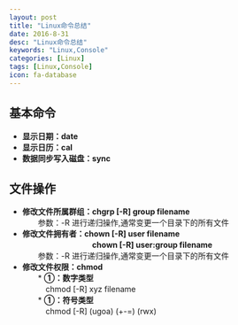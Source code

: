 ```yaml
---
layout: post
title: "Linux命令总结"
date: 2016-8-31
desc: "Linux命令总结"
keywords: "Linux,Console"
categories: [Linux]
tags: [Linux,Console]
icon: fa-database
---
```


## 基本命令
* **显示日期：date**
* **显示日历：cal**
* **数据同步写入磁盘：sync**

## 文件操作
* **修改文件所属群组：chgrp [-R] group filename**  
　　参数：-R 进行递归操作,通常变更一个目录下的所有文件  
* **修改文件拥有者：chown [-R] user filename**  
　　　　　　　　　**chown [-R] user:group filename**  
　　参数：-R 进行递归操作,通常变更一个目录下的所有文件  
* **修改文件权限：chmod**  
　　* **①：数字类型**  
　　　chmod [-R] xyz filename  
　　* **①：符号类型**  
　　　chmod [-R] (ugoa) (+-=) (rwx)  
